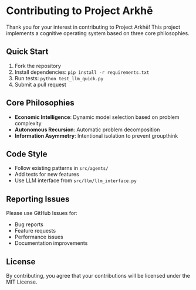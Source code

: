 # Contributing to Project Arkhē

Thank you for your interest in contributing to Project Arkhē! This project implements a cognitive operating system based on three core philosophies.

## Quick Start

1. Fork the repository
2. Install dependencies: `pip install -r requirements.txt`
3. Run tests: `python test_llm_quick.py`
4. Submit a pull request

## Core Philosophies

- **Economic Intelligence**: Dynamic model selection based on problem complexity
- **Autonomous Recursion**: Automatic problem decomposition
- **Information Asymmetry**: Intentional isolation to prevent groupthink

## Code Style

- Follow existing patterns in `src/agents/`
- Add tests for new features
- Use LLM interface from `src/llm/llm_interface.py`

## Reporting Issues

Please use GitHub Issues for:
- Bug reports
- Feature requests
- Performance issues
- Documentation improvements

## License

By contributing, you agree that your contributions will be licensed under the MIT License.